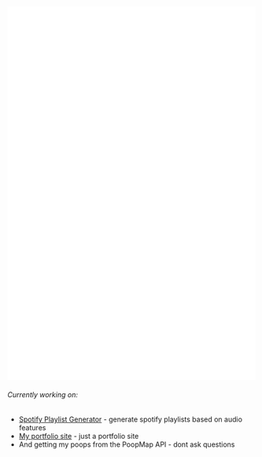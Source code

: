 <p align="center">
  <a href="https://github.com/lowlighter/metrics" target="_blank">
    <img src="https://github.com/MatievisTheKat/MatievisTheKat/blob/master/github-metrics.svg" alt="GitHub metrics from lowlighter/metrics" />
  </a>
</p>

###### Currently working on:
  - [Spotify Playlist Generator](https://github.com/matievisthekat/spotify-playlist-generator) - generate spotify playlists based on audio features
  - [My portfolio site](https://github.com/matievisthekat/matievisthekat.dev) - just a portfolio site
  - And getting my poops from the PoopMap API - dont ask questions
